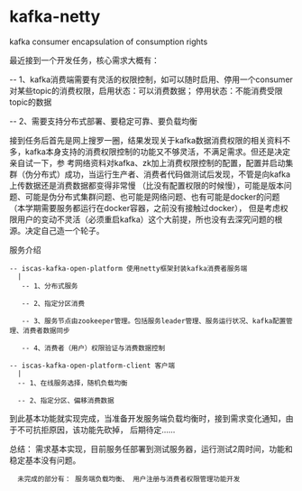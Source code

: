 # kafka-netty
kafka consumer encapsulation of consumption rights

最近接到一个开发任务，核心需求大概有：

  -- 1、kafka消费端需要有灵活的权限控制，如可以随时启用、停用一个consumer对某些topic的消费权限，启用状态：可以消费数据； 停用状态：不能消费受限topic的数据
  
  -- 2、需要支持分布式部署、要稳定可靠、要负载均衡

接到任务后首先是网上搜罗一圈，结果发现关于kafka数据消费权限的相关资料不多，kafka本身支持的消费权限控制的功能又不够灵活，不满足需求。但还是决定亲自试一下，参
考网络资料对kafka、zk加上消费权限控制的配置，配置并启动集群（伪分布式）成功，当运行生产者、消费者代码做测试后发现，不管是向kafka上传数据还是消费数据都变得非常慢
（比没有配置权限的时候慢），可能是版本问题、可能是伪分布式集群问题、也可能是网络问题、也有可能是docker的问题（本学期需要服务都运行在docker容器，之前没有接触过docker），
但是考虑权限用户的变动不灵活（必须重启kafka）这个大前提，所也没有去深究问题的根源。决定自己造一个轮子。

服务介绍

    -- iscas-kafka-open-platform 使用netty框架封装kafka消费者服务端
      |
       -- 1、分布式服务
	   
       -- 2、指定分区消费
	   
       -- 3、服务节点由zookeeper管理。包括服务leader管理、服务运行状况、kafka配置管理、消费者数据同步
	   
       -- 4、消费者（用户）权限验证与消费数据控制
    
    -- iscas-kafka-open-platform-client 客户端
      |
      -- 1、在线服务选择，随机负载均衡
	  
      -- 2、指定分区、偏移消费数据
      
到此基本功能就实现完成，当准备开发服务端负载均衡时，接到需求变化通知，由于不可抗拒原因，该功能先砍掉， 后期待定...... 

总结： 需求基本实现，目前服务任部署到测试服务器，运行测试2周时间，功能和稳定基本没有问题。 
      
      未完成的部分有： 服务端负载均衡、 用户注册与消费者权限管理功能开发
